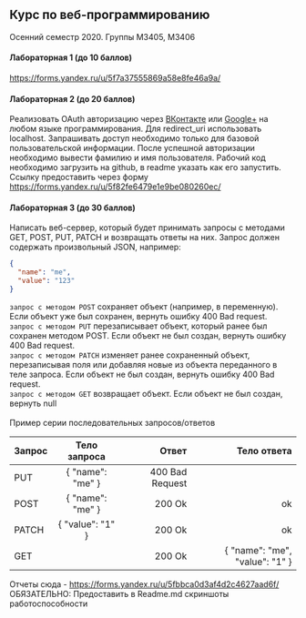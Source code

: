 ## Курс по веб-программированию
Осенний семестр 2020. Группы М3405, М3406

#### Лабораторная 1 (до 10 баллов)
https://forms.yandex.ru/u/5f7a37555869a58e8fe46a9a/

#### Лабораторная 2 (до 20 баллов)
Реализовать OAuth авторизацию через [ВКонтакте](https://vk.com/dev/authcode_flow_user) или [Google+](https://developers.google.com/identity/protocols/oauth2) на любом языке программирования. Для redirect_uri использовать localhost.
Запрашивать доступ необходимо только для базовой пользовательской информации. После успешной авторизации необходимо вывести фамилию и имя пользователя.
Рабочий код необходимо загрузить на github, в readme указать как его запустить. Ссылку предоставить через форму https://forms.yandex.ru/u/5f82fe6479e1e9be080260ec/

#### Лабораторная 3 (до 30 баллов)
Написать веб-сервер, который будет принимать запросы с методами GET, POST, PUT, PATCH и возвращать ответы на них.
Запрос должен содержать произвольный JSON, например:
```json
{
  "name": "me",
  "value": "123"
}
```
`запрос с методом POST` сохраняет объект (например, в переменную). Если объект уже был сохранен, вернуть ошибку 400 Bad request.\
`запрос с методом PUT` перезаписывает объект, который ранее был сохранен методом POST. Если объект не был создан, вернуть ошибку 400 Bad request.\
`запрос с методом PATCH` изменяет ранее сохраненный объект, перезаписывая поля или добавляя новые из объекта переданного в теле запроса. Если объект не был создан, вернуть ошибку 400 Bad request.\
`запрос с методом GET` возвращает объект. Если объект не был создан, вернуть null\
\
Пример серии последовательных запросов/ответов

| Запрос        | Тело запроса           | Ответ  | Тело ответа |
| ------------- |:-------------:| -----:| -----:|
| PUT       | { "name": "me" } | 400 Bad Request | |
| POST      | { "name": "me" } | 200 Ok | ok |
| PATCH     | { "value": "1" } | 200 Ok | ok |
| GET       | | 200 Ok | { "name": "me", "value": "1" } |
Отчеты сюда - https://forms.yandex.ru/u/5fbbca0d3af4d2c4627aad6f/
ОБЯЗАТЕЛЬНО: Предоставить в Readme.md скриншоты работоспособности
